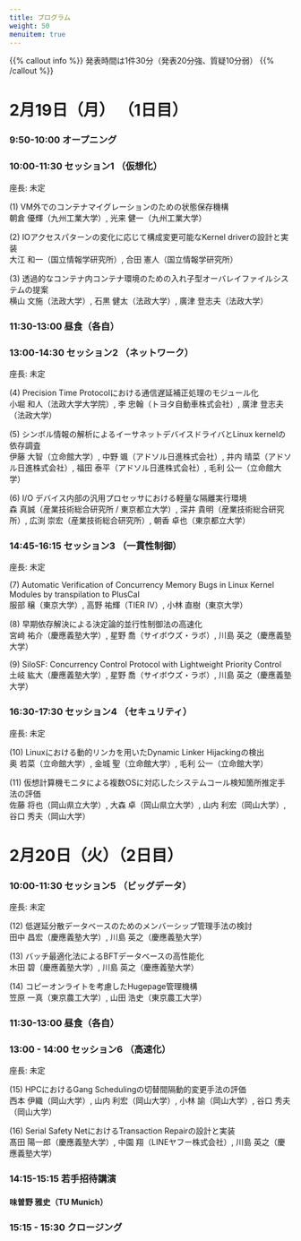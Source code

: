 ```yaml
---
title: プログラム
weight: 50
menuitem: true
---
```

{{% callout info %}}
発表時間は1件30分（発表20分強、質疑10分弱）
{{% /callout %}}

# 2月19日（月） （1日目）

### 9:50-10:00 オープニング

### 10:00-11:30 セッション1 （仮想化）
座長: 未定

(1) VM外でのコンテナマイグレーションのための状態保存機構<br>
    朝倉 優輝（九州工業大学）, 光来 健一（九州工業大学）<br>
    <!-- [【論文】](http://id.nii.ac.jp/1001/00231271/) -->

(2) IOアクセスパターンの変化に応じて構成変更可能なKernel driverの設計と実装<br>
    大江 和一（国立情報学研究所）, 合田 憲人（国立情報学研究所）

(3) 透過的なコンテナ内コンテナ環境のための入れ子型オーバレイファイルシステムの提案<br>
    横山 文施（法政大学）, 石黒 健太（法政大学）, 廣津 登志夫（法政大学）

### 11:30-13:00 昼食（各自）

### 13:00-14:30 セッション2 （ネットワーク）
座長: 未定

(4) Precision Time Protocolにおける通信遅延補正処理のモジュール化<br>
    小堀 和人（法政大学大学院）, 李 忠翰（トヨタ自動車株式会社）, 廣津 登志夫（法政大学）

(5) シンボル情報の解析によるイーサネットデバイスドライバとLinux kernelの依存調査<br>
    伊藤 大智（立命館大学）, 中野 颯（アドソル日進株式会社）, 井内 晴菜（アドソル日進株式会社）, 福田 泰平（アドソル日進株式会社）, 毛利 公一（立命館大学）

(6) I/O デバイス内部の汎用プロセッサにおける軽量な隔離実行環境<br>
    森 真誠（産業技術総合研究所 / 東京都立大学）, 深井 貴明（産業技術総合研究所）, 広渕 崇宏（産業技術総合研究所）, 朝香 卓也（東京都立大学）

### 14:45-16:15 セッション3 （一貫性制御）
座長: 未定

(7) Automatic Verification of Concurrency Memory Bugs in Linux Kernel Modules by transpilation to PlusCal<br>
服部 穣（東京大学）, 高野 祐輝（TIER IV）, 小林 直樹（東京大学）

(8) 早期依存解決による決定論的並行性制御法の高速化<br>
宮﨑 祐介（慶應義塾大学）, 星野 喬（サイボウズ・ラボ）, 川島 英之（慶應義塾大学）

(9) SiloSF: Concurrency Control Protocol with Lightweight Priority Control<br>
土岐 紘大（慶應義塾大学）, 星野 喬（サイボウズ・ラボ）, 川島 英之（慶應義塾大学）

### 16:30-17:30 セッション4 （セキュリティ）
座長: 未定

(10) Linuxにおける動的リンカを用いたDynamic Linker Hijackingの検出<br>
奥 若菜（立命館大学）, 金城 聖（立命館大学）, 毛利 公一（立命館大学）

(11) 仮想計算機モニタによる複数OSに対応したシステムコール検知箇所推定手法の評価<br>
佐藤 将也（岡山県立大学）, 大森 卓（岡山県立大学）, 山内 利宏（岡山大学）, 谷口 秀夫（岡山大学）


# 2月20日（火）（2日目）

### 10:00-11:30 セッション5 （ビッグデータ）
座長: 未定

(12) 低遅延分散データベースのためのメンバーシップ管理手法の検討<br>
田中 昌宏（慶應義塾大学）, 川島 英之（慶應義塾大学）

(13) バッチ最適化法によるBFTデータベースの高性能化<br>
木田 碧（慶應義塾大学）, 川島 英之（慶應義塾大学）

(14) コピーオンライトを考慮したHugepage管理機構<br>
笠原 一真（東京農工大学）, 山田 浩史（東京農工大学）

### 11:30-13:00 昼食（各自）

### 13:00 - 14:00 セッション6 （高速化）
座長: 未定

(15) HPCにおけるGang Schedulingの切替間隔動的変更手法の評価<br>
西本 伊織（岡山大学）, 山内 利宏（岡山大学）, 小林 諭（岡山大学）, 谷口 秀夫（岡山大学）

(16) Serial Safety NetにおけるTransaction Repairの設計と実装<br>
髙田 陽一郎（慶應義塾大学）, 中園 翔（LINEヤフー株式会社）, 川島 英之（慶應義塾大学）

### 14:15-15:15 若手招待講演

#### 味曽野 雅史（TU Munich）

### 15:15 - 15:30 クロージング
